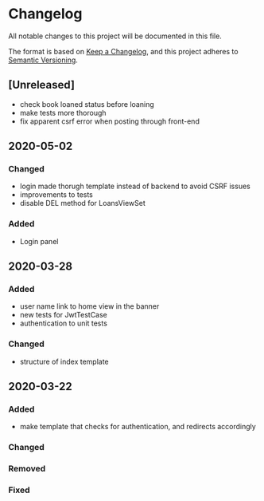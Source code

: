 # Changelog
All notable changes to this project will be documented in this file.

The format is based on [Keep a Changelog](https://keepachangelog.com/en/1.0.0/),
and this project adheres to [Semantic Versioning](https://semver.org/spec/v2.0.0.html).

## [Unreleased]
- check book loaned status before loaning
- make tests more thorough
- fix apparent csrf error when posting through front-end

## 2020-05-02
### Changed
- login made thorugh template instead of backend to avoid CSRF issues
- improvements to tests
- disable DEL method for LoansViewSet

### Added
- Login panel

## 2020-03-28
### Added
- user name link to home view in the banner
- new tests for JwtTestCase
- authentication to unit tests

### Changed
- structure of index template

## 2020-03-22
### Added
- make template that checks for authentication, and redirects accordingly

### Changed

### Removed

### Fixed






